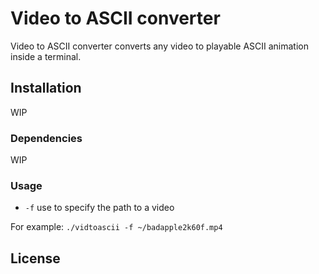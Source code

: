 # Video to ASCII converter
Video to ASCII converter converts any video to playable ASCII animation inside a terminal.

## Installation
WIP

### Dependencies
WIP

### Usage
- `-f` use to specify the path to a video

For example: `./vidtoascii -f ~/badapple2k60f.mp4`

## License